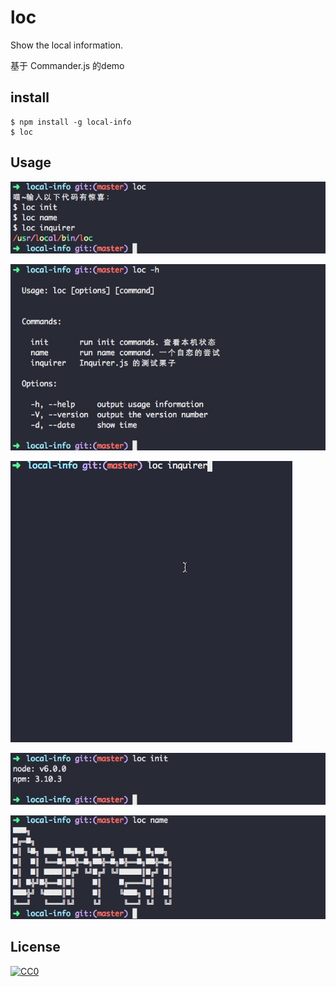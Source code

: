 # loc

Show the local information.

基于 Commander.js 的demo


## install

```
$ npm install -g local-info
$ loc
```

## Usage

![loc](https://raw.githubusercontent.com/nieweidong/local-info/master/img/loc.png)

![loc](https://raw.githubusercontent.com/nieweidong/local-info/master/img/loc-h.png)

![loc](https://raw.githubusercontent.com/nieweidong/local-info/master/img/loc.gif)

![loc](https://raw.githubusercontent.com/nieweidong/local-info/master/img/loc_init.png)

![loc](https://raw.githubusercontent.com/nieweidong/local-info/master/img/loc_name.png)

## License

[![CC0](http://mirrors.creativecommons.org/presskit/buttons/88x31/svg/cc-zero.svg)](https://creativecommons.org/publicdomain/zero/1.0/)

